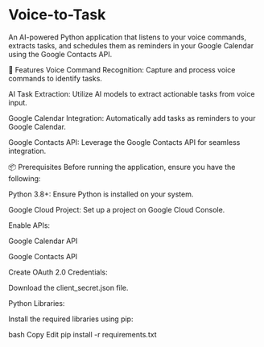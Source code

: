 # Voice-to-Task

An AI-powered Python application that listens to your voice commands, extracts tasks, and schedules them as reminders in your Google Calendar using the Google Contacts API.

🚀 Features
Voice Command Recognition: Capture and process voice commands to identify tasks.

AI Task Extraction: Utilize AI models to extract actionable tasks from voice input.

Google Calendar Integration: Automatically add tasks as reminders to your Google Calendar.

Google Contacts API: Leverage the Google Contacts API for seamless integration.

📦 Prerequisites
Before running the application, ensure you have the following:

Python 3.8+: Ensure Python is installed on your system.

Google Cloud Project: Set up a project on Google Cloud Console.

Enable APIs:

Google Calendar API

Google Contacts API

Create OAuth 2.0 Credentials:

Download the client_secret.json file.

Python Libraries:

Install the required libraries using pip:

bash
Copy
Edit
  pip install -r requirements.txt
